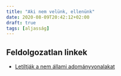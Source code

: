 ```yaml
---
title: "Aki nem velünk, ellenünk"
date: 2020-08-09T20:42:12+02:00
draft: true
tags: [aljasság]
---
```


## Feldolgozatlan linkek

- [Letiltják a nem állami adományvonalakat](https://hvg.hu/gazdasag/20130606_Letiltjak_a_nem_allami_adomanyvonalakat)
